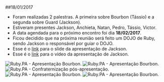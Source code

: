 ##18/01/2017

+ Foram realizadas 2 palestras. A primeira sobre Bourbon (Tássio) e a segunda sobre Guard (Jackson).
+ Estiveram presentes Jackson, Anchieta, Natan, Pedro, Tássio, Victor.
+ A data agendada para o próximo encontro foi dia **18/02/2017**.
+ Ficou decidido que na próxima reunião será feito um DOJO de Ruby, sendo Jackson o responsável por guiar o DOJO.
+ Esse é o [link](https://speakerdeck.com/jackson_pires/conhecendo-a-gem-guard-guard-rspec-e-guard-livereload) para o slide da apresentação de Jackson.
+ Esse é o [link](https://www.youtube.com/watch?v=XFmNQaPlqPw) para o vídeo da apresentação de Jackson.

![Ruby.PA - Apresentação Bourbon.](http://i.imgur.com/NkOujqi.jpg "Ruby.PA - Apresentação Bourbon")
![Ruby.PA - Apresentação Bourbon.](http://i.imgur.com/r4MxMNj.jpg "Ruby.PA - Apresentação Bourbon")
![Ruby.PA - Confraternização pós-apresentação.](http://i.imgur.com/A9QBHBL.jpg "Confraternização pós-apresentação.")
![Ruby.PA - Apresentação Bourbon.](http://i.imgur.com/bephuN1.jpg "Apresentação.")
![Ruby.PA - Apresentação Bourbon.](http://i.imgur.com/rF11kxU.jpg "Apresentação.")

